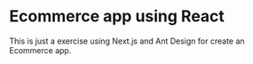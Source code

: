 # Ecommerce app using React

This is just a exercise using Next.js and Ant Design for create an Ecommerce app.
